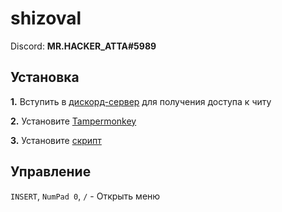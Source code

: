 # shizoval

Discord: **MR.HACKER_ATTA#5989**

## Установка

**1.** Вступить в [дискорд-сервер](https://discord.gg/2JRUmT7Y) для получения доступа к читу

**2.** Установите [Tampermonkey](https://www.tampermonkey.net/)

**3.** Установите [скрипт](https://github.com/T0HBA/TEST/raw/main/shizoval.user.js)

## Управление

`INSERT`, `NumPad 0`, `/` - Открыть меню
